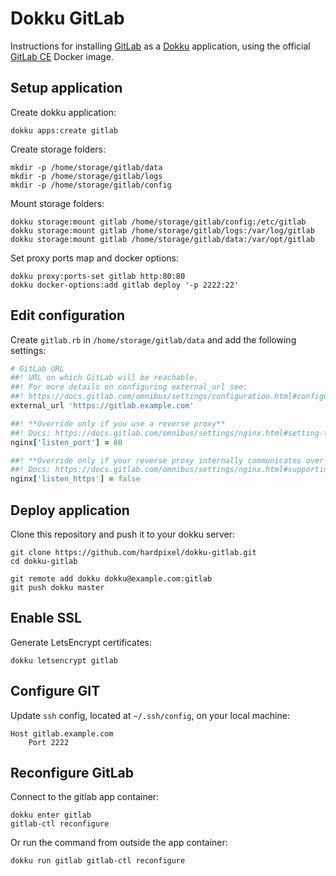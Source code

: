 Dokku GitLab
============

Instructions for installing [GitLab](https://gitlab.com) as a [Dokku](http://dokku.viewdocs.io/dokku) application, using the official [GitLab CE](https://hub.docker.com/_/gitlab-community-edition) Docker image.


Setup application
-----------------

Create dokku application:

```
dokku apps:create gitlab
```

Create storage folders:

```
mkdir -p /home/storage/gitlab/data
mkdir -p /home/storage/gitlab/logs
mkdir -p /home/storage/gitlab/config
```

Mount storage folders:

```
dokku storage:mount gitlab /home/storage/gitlab/config:/etc/gitlab
dokku storage:mount gitlab /home/storage/gitlab/logs:/var/log/gitlab
dokku storage:mount gitlab /home/storage/gitlab/data:/var/opt/gitlab
```

Set proxy ports map and docker options:

```
dokku proxy:ports-set gitlab http:80:80
dokku docker-options:add gitlab deploy '-p 2222:22'
```

Edit configuration
------------------

Create `gitlab.rb` in `/home/storage/gitlab/data` and add the following settings:

```ruby
# GitLab URL
##! URL on which GitLab will be reachable.
##! For more details on configuring external_url see:
##! https://docs.gitlab.com/omnibus/settings/configuration.html#configuring-the-external-url-for-gitlab
external_url 'https://gitlab.example.com'

##! **Override only if you use a reverse proxy**
##! Docs: https://docs.gitlab.com/omnibus/settings/nginx.html#setting-the-nginx-listen-port
nginx['listen_port'] = 80

##! **Override only if your reverse proxy internally communicates over HTTP**
##! Docs: https://docs.gitlab.com/omnibus/settings/nginx.html#supporting-proxied-ssl
nginx['listen_https'] = false
```

Deploy application
------------------

Clone this repository and push it to your dokku server:

```
git clone https://github.com/hardpixel/dokku-gitlab.git
cd dokku-gitlab

git remote add dokku dokku@example.com:gitlab
git push dokku master
```

Enable SSL
----------

Generate LetsEncrypt certificates:

```
dokku letsencrypt gitlab
```

Configure GIT
-------------

Update `ssh` config, located at `~/.ssh/config`, on your local machine:

```
Host gitlab.example.com
    Port 2222
```

Reconfigure GitLab
------------------

Connect to the gitlab app container:

```
dokku enter gitlab
gitlab-ctl reconfigure
```

Or run the command from outside the app container:

```
dokku run gitlab gitlab-ctl reconfigure
```
